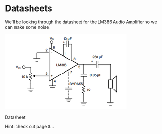 # Datasheets

We'll be looking through the datasheet for the LM386 Audio Amplifier so we can make some noise.

![](lm386.png)

[Datasheet](http://www.ti.com/lit/ds/symlink/lm386.pdf)

Hint: check out page 8...
